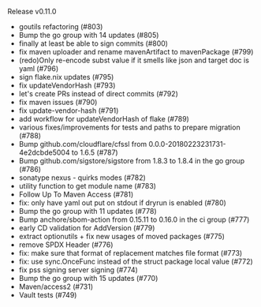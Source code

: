 Release v0.11.0

- goutils refactoring (#803)
- Bump the go group with 14 updates (#805)
- finally at least be able to sign commits (#800)
- fix maven uploader and rename mavenArtifact to mavenPackage (#799)
- (redo)Only re-encode subst value if it smells like json and target doc is yaml  (#796)
- sign flake.nix updates (#795)
- fix updateVendorHash (#793)
- let's create PRs instead of direct commits (#792)
- fix maven issues (#790)
- fix update-vendor-hash (#791)
- add workflow for updateVendorHash of flake  (#789)
- various fixes/improvements for tests and paths to prepare migration (#788)
- Bump github.com/cloudflare/cfssl from 0.0.0-20180223231731-4e2dcbde5004 to 1.6.5 (#787)
- Bump github.com/sigstore/sigstore from 1.8.3 to 1.8.4 in the go group (#786)
- sonatype nexus - quirks modes (#782)
- utility function to get module name (#783)
- Follow Up To Maven Access (#781)
- fix: only have yaml out put on stdout if dryrun is enabled (#780)
- Bump the go group with 11 updates (#778)
- Bump anchore/sbom-action from 0.15.11 to 0.16.0 in the ci group (#777)
- early CD validation for AddVersion (#779)
- extract optionutils + fix new usages of moved packages (#775)
- remove SPDX Header (#776)
- fix: make sure that format of replacement matches file format (#773)
- fix: use sync.OnceFunc instead of the struct package local value (#772)
- fix pss signing server signing (#774)
- Bump the go group with 15 updates (#770)
- Maven/access2 (#731)
- Vault tests (#749)

